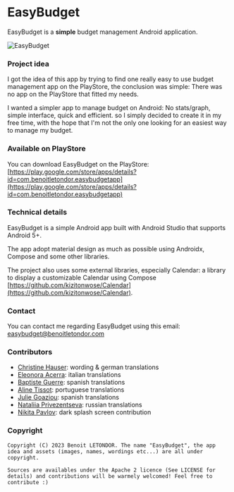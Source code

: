 # EasyBudget

EasyBudget is a **simple** budget management Android application.

![EasyBudget](http://i.imgur.com/hiQrR38.png)

### Project idea

I got the idea of this app by trying to find one really easy to use budget management app on the PlayStore, the conclusion was simple: There was no app on the PlayStore that fitted my needs.

I wanted a simpler app to manage budget on Android: No stats/graph, simple interface, quick and efficient. so I simply decided to create it in my free time, with the hope that I'm not the only one looking for an easiest way to manage my budget.

### Available on PlayStore

You can download EasyBudget on the PlayStore: [https://play.google.com/store/apps/details?id=com.benoitletondor.easybudgetapp](https://play.google.com/store/apps/details?id=com.benoitletondor.easybudgetapp)

### Technical details

EasyBudget is a simple Android app built with Android Studio that supports Android 5+. 

The app adopt material design as much as possible using Androidx, Compose and some other libraries.

The project also uses some external libraries, especially Calendar: a library to display a customizable Calendar using Compose [https://github.com/kizitonwose/Calendar](https://github.com/kizitonwose/Calendar).

### Contact

You can contact me regarding EasyBudget using this email: [easybudget@benoitletondor.com](mailto:easybudget@benoitletondor.com)

### Contributors

- [Christine Hauser](https://fr.linkedin.com/in/christine-hauser-23627578): wording & german translations
- [Eleonora Acerra](https://fr.linkedin.com/in/eleonora-acerra-7aa14a77/fr): italian translations
- [Baptiste Guerre](https://fr.linkedin.com/in/baptiste-guerre-65547484): spanish translations
- [Aline Tissot](https://fr.linkedin.com/in/alinetissot): portuguese translations
- [Julie Goaziou](https://fr.linkedin.com/in/julie-goaziou-163a6b76): spanish translations
- [Nataliia Privezentseva](https://github.com/NataliiaPrivezentseva): russian translations
- [Nikita Pavlov](https://github.com/Nik-Pavlov): dark splash screen contribution

### Copyright

    Copyright (C) 2023 Benoit LETONDOR. The name "EasyBudget", the app idea and assets (images, names, wordings etc...) are all under copyright.

    Sources are availables under the Apache 2 licence (See LICENSE for details) and contributions will be warmely welcomed! Feel free to contribute :)
